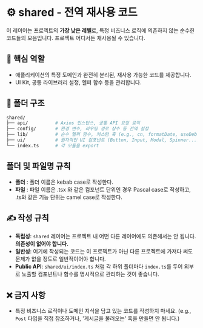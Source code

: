 # ⚙️ shared - 전역 재사용 코드

이 레이어는 프로젝트의 **가장 낮은 레벨**로, 특정 비즈니스 로직에 의존하지 않는 순수한 코드들의 모음입니다. 프로젝트 어디서든 재사용될 수 있습니다.

## 🎯 핵심 역할

- 애플리케이션의 특정 도메인과 완전히 분리된, 재사용 가능한 코드를 제공합니다.
- UI Kit, 공통 라이브러리 설정, 헬퍼 함수 등을 관리합니다.

## 📁 폴더 구조

```bash
shared/
├── api/          # Axios 인스턴스, 공통 API 요청 로직
├── config/       # 환경 변수, 라우팅 경로 상수 등 전역 설정
├── lib/          # 순수 헬퍼 함수, 커스텀 훅 (e.g., cn, formatDate, useDebounce)
├── ui/           # 원자적인 UI 컴포넌트 (Button, Input, Modal, Spinner...)
└── index.ts      # 각 모듈을 export
```

## 폴더 및 파일명 규칙

- **폴더** : 폴더 이름은 kebab case로 작성한다.
- **파일** : 파일 이름은 .tsx 와 같은 컴포넌트 단위인 경우 Pascal case로 작성하고, .ts와 같은 기능 단위는 camel case로 작성한다.

## ✍️ 작성 규칙

- **독립성**: `shared` 레이어는 프로젝트 내 어떤 다른 레이어에도 의존해서는 안 됩니다. **의존성이 없어야 합니다.**
- **일반성**: 여기에 작성되는 코드는 이 프로젝트가 아닌 다른 프로젝트에 가져다 써도 문제가 없을 정도로 일반적이어야 합니다.
- **Public API**: `shared/ui/index.ts` 처럼 각 하위 폴더마다 `index.ts`를 두어 외부로 노출할 컴포넌트나 함수를 명시적으로 관리하는 것이 좋습니다.

## ❌ 금지 사항

- 특정 비즈니스 로직이나 도메인 지식을 담고 있는 코드를 작성하지 마세요. (e.g., `Post` 타입을 직접 참조하거나, '게시글을 불러오는' 훅을 만들면 안 됩니다.)
